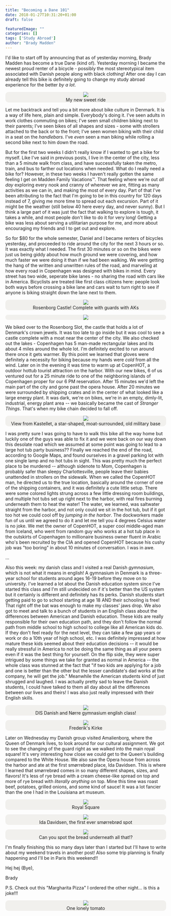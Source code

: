 ```yaml
---
title: "Becoming a Dane 101"
date: 2018-01-27T10:31:20+01:00
draft: false

featuredImage: ""
categories: []
tags: ['Study Abroad']
author: "Brady Madden"
---
```

I'd like to start off by announcing that as of yesterday morning, Brady Madden has become a true Dane (kind of). Yesterday morning I became the newest proud renter of a bicycle - possibly the most stereotypical item associated with Danish people along with black clothing! After one day I can already tell this bike is definitely going to change my study abroad experience for the better _by a lot_. 

<!--more-->

<p>
	<div style="width:100%;text-align:center;border-radius:10px;background-color:#f1f0ed">
		<img style="max-width:100%;max-height:400px" src="/images/becoming-a-dane2.jpg"/>
		<div class="caption">
			My new sweet ride
		</div>
	</div>
</p>

Let me backtrack and tell you a bit more about bike culture in Denmark. It is a way of life here, plain and simple. Everybody's doing it. I've seen adults in work clothes commuting on bikes; I've seen small children biking next to their parents; I've seen bikes of all shapes and sizes - some with strollers attached to the back or to the front; I've seen women biking with their child in a seat on the _handlebars_. I've _even_ seen a man biking while rolling a second bike next to him down the road. 

But for the first two weeks I didn't really know if I wanted to get a bike for myself. Like I've said in previous posts, I live in the center of the city, less than a 5 minute walk from class, and have successfully taken the metro, train, and bus to farther out locations when needed. What do I really need a bike for? However, in these two weeks I haven't really gotten the same feeling I get on Madden Family Vacations&trade;. That feeling where we're out _all day_ exploring every nook and cranny of wherever we are, fitting as many activities as we can in, and making the most of every day. Part of that I've been attributing to the fact that I'm going to be in this country for 120 days instead of 7, giving me more time to spread out each excursion. Part of it might be the weather (still below 40 here every day, and never sunny). But I think a large part of it was just the fact that walking to explore is tough, it takes a while, and most people don't like to do it for very long! Getting a bike was less about serving a utilitarian purpose for me, and more about encouraging my friends and I to get out and explore.

So for $80 for the whole semester, Daniel and I became renters of bicycles yesterday, and proceeded to ride around the city for the next 3 hours or so. It was exactly what I needed. The first 30 minutes or so on the bikes were just us being giddy about how much ground we were covering, and how much faster we were doing it than if we had been walking. We were getting the hang of the written and unwritten rules of the road, and marveling at how every road in Copenhagen was designed with bikes in mind. Every street has two wide, seperate bike lanes - no sharing the road with cars like in America. Bicyclists are treated like first class citizens here: people look both ways before crossing a bike lane and cars wait to turn right to see if anyone is biking straight down the lane next to them. 

<p>
	<div style="width:100%;text-align:center;border-radius:10px;background-color:#f1f0ed">
		<img style="max-width:100%;max-height:400px" src="/images/becoming-a-dane3.jpg"/>
		<div class="caption">
			Rosenborg Castle! Complete with guards with AKs
		</div>
	</div>
</p>
<p>
	<div style="width:100%;text-align:center;border-radius:10px;background-color:#f1f0ed">
		<img style="max-width:100%;max-height:400px" src="/images/becoming-a-dane4.jpg"/>
	</div>
</p>

We biked over to the Rosenborg Slot, the castle that holds a lot of Denmark's crown jewels. It was too late to go inside but it was cool to see a castle complete with a moat near the center of the city. We also checked out the lakes - Copenhagen has 5 man-made rectangular lakes and its about 4 miles around the whole lot. I'm definitely excited to run around there once it gets warmer. By this point we learned that gloves were definitely a necessity for biking because my hands were _cold_ from all the wind. Later on in the evening it was time to warm up at CopenHOT, a outdoor hottub tourist attraction on the harbor. With our new bikes, 6 of us ventured out for a 25 minute ride to one of the neighboring islands of Copenhagen proper for our 6 PM reservation. After 15 minutes we'd left the main part of the city and gone past the opera house. After 20 minutes we were surrounded by shipping crates and in the center of what looked like a large energy plant. It was dark, we're on bikes, we're in an empty, dimly-lit, industrial, energy plant area -- we basically became the cast of _Stranger Things_. That's when my bike chain decided to fall off.

<p>
	<div style="width:100%;text-align:center;border-radius:10px;background-color:#f1f0ed">
		<img style="max-width:100%;max-height:400px" src="/images/becoming-a-dane1.jpg"/>
		<div class="caption">
			View from Kastellet, a star-shaped, moat-surrounded, old military base
		</div>
	</div>
</p>

I was pretty sure I was going to have to walk this bike all the way home but luckily one of the guys was able to fix it and we were back on our way down this desolate road which we assumed at some point was going to lead to a large hot tub party business?? Finally we reached the end of the road, according to Google Maps, and found ourselves in a gravel parking lot with one single lamp and no hot tubs in sight. This was pretty much the perfect place to be murdered -- although sidenote to Mom, Copenhagen is probably safer than sleepy Charlottesville, people leave their babies unattended in strollers on the sidewalk. When we called the CopenHOT man, he directed us to the true location, basically around the corner of one of the shipping containers, and it was definitely a cute little setup. There were some colored lights strung across a few little dressing room buildings, and multiple hot tubs set up right next to the harbor, with real fires burning underneath them to heat the water! The water, we learned, was saltwater straight from the harbor, and not only could we sit in the hot tub, but if it got too hot we could cool off by _jumping in the harbor_. The dockworkers made fun of us until we agreed to do it and let me tell you 4 degrees Celsius water is no joke. We met the owner of CopenHOT, a super cool middle-aged man from Iceland, who went from random guy who works at a hot tub place in the outskirts of Copenhagen to millionaire business owner fluent in Arabic who's been recruited by the CIA and opened CopenHOT because his cushy job was "too boring" in about 10 minutes of conversation. I was in awe. 

...

Also this week: my danish class and I visited a real Danish _gymnasium_, which is not what it means in english! A gymnasium in Denmark is a three-year school for students around ages 16-19 before they move on to university. I've learned a lot about the Danish education system since I've started this class and I'm still undecided on if it's better than the US system but it certainly is different and definitely has its perks. Danish students start getting paid to go to school starting at age 18 AND their schooling is free! That right off the bat was enough to make my classes' jaws drop. We also got to meet and talk to a bunch of students in an English class about the differences between American and Danish education. These kids are really responsible for their own education path, and they don't follow the normal path from middle school to high school to college like all American kids do. If they don't feel ready for the next level, they can take a few gap years or work or do a 10th year of high school, etc. I was definitely impressed at how mature these kids seemed about their education decisions -- it would be really stressful in America to not be doing the same thing as all your peers even if it was the best thing for yourself. On the flip side, they were super intrigued by some things we take for granted as normal in America -- the whole class was stunned at the fact that "if two kids are applying for a job and one is better than the other but the lesser candidate's dad works at the company, he will get the job." Meanwhile the American students kind of just shrugged and laughed. I was actually pretty sad to leave the Danish students, I could have talked to them all day about all the differences between our lives and theirs! I was also just really impressed with their English skills.

<p>
	<div style="width:100%;text-align:center;border-radius:10px;background-color:#f1f0ed">
		<img style="max-width:100%;max-height:400px" src="/images/becoming-a-dane10.jpg"/>
		<div class="caption">
			DIS Danish and Nørre gymnasium english class!
		</div>
	</div>
</p>

<p>
	<div style="width:100%;text-align:center;border-radius:10px;background-color:#f1f0ed">
		<img style="max-width:100%;max-height:400px" src="/images/becoming-a-dane8.jpg"/>
		<div class="caption">
			Frederik's Kirke
		</div>
	</div>
</p>

Later on Wednesday my Danish group visited Amalienborg, where the Queen of Denmark lives, to look around for our cultural assignment. We got to see the changing of the guard right as we walked into the main royal square! It's very interesting how close we could get to the Queen's building compared to the White House. We also saw the Opera house from across the harbor and ate at the first smørrebrød place, Ida Davidsen. This is where I learned that smørrebrød comes in so many different shapes, sizes, and flavors! It's less of rye bread with a cream cheese-like spread on top and more of rye bread with _literally anything_ on top. Mine this time was roast beef, potatoes, grilled onions, and some kind of sauce! It was a lot fancier than the one I had in the Louisiana art museum.

<p>
	<div style="width:100%;text-align:center;border-radius:10px;background-color:#f1f0ed">
		<img style="max-width:100%;max-height:400px" src="/images/becoming-a-dane5.jpg"/>
		<div class="caption">
			Royal Square
		</div>
	</div>
</p>

<p>
	<div style="width:100%;text-align:center;border-radius:10px;background-color:#f1f0ed">
		<img style="max-width:100%;max-height:400px" src="/images/becoming-a-dane7.jpg"/>
		<div class="caption">
			Ida Davidsen, the first ever smørrebrød spot
		</div>
	</div>
</p>

<p>
	<div style="width:100%;text-align:center;border-radius:10px;background-color:#f1f0ed">
		<img style="max-width:100%;max-height:400px" src="/images/becoming-a-dane6.jpg"/>
		<div class="caption">
			Can you spot the bread underneath all that!?
		</div>
	</div>
</p>

I'm finally finishing this so many days later than I started but I'll have to write about my weekend travels in another post! Also some trip planning is finally happening and I'll be in Paris this weekend!!

Hej hej (Bye),

Brady

P.S. Check out this "Margharita Pizza" I ordered the other night... is this a joke!!!

<p>
	<div style="width:100%;text-align:center;border-radius:10px;background-color:#f1f0ed">
		<img style="max-width:100%;max-height:400px" src="/images/becoming-a-dane9.jpg"/>
		<div class="caption">
			One lonely tomato
		</div>
	</div>
</p>
